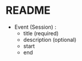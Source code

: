 # README

- Event (Session) :
    - title (required)
    - description (optional)
    - start
    - end
    
